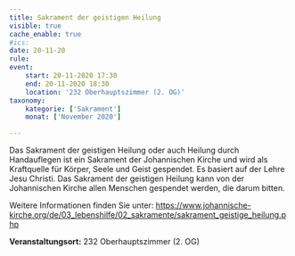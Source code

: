 ```yaml
---
title: Sakrament der geistigen Heilung
visible: true
cache_enable: true
#ics: 
date: 20-11-20
rule: 
event:
	start: 20-11-2020 17:30
	end: 20-11-2020 18:30
	location: '232 Oberhauptszimmer (2. OG)'
taxonomy:
	kategorie: ['Sakrament']
	monat: ['November 2020']

---
```

Das Sakrament der geistigen Heilung oder auch Heilung durch Handauflegen ist ein Sakrament der Johannischen Kirche und wird als Kraftquelle für Körper, Seele und Geist gespendet. Es basiert auf der Lehre Jesu Christi. Das Sakrament der geistigen Heilung kann von der Johannischen Kirche allen Menschen gespendet werden, die darum bitten.

Weitere Informationen finden Sie unter:
https://www.johannische-kirche.org/de/03_lebenshilfe/02_sakramente/sakrament_geistige_heilung.php



**Veranstaltungsort:** 232 Oberhauptszimmer (2. OG)

